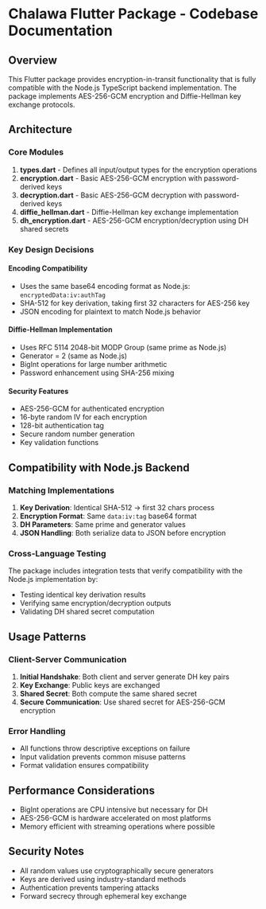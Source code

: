 # Chalawa Flutter Package - Codebase Documentation

## Overview
This Flutter package provides encryption-in-transit functionality that is fully compatible with the Node.js TypeScript backend implementation. The package implements AES-256-GCM encryption and Diffie-Hellman key exchange protocols.

## Architecture

### Core Modules

1. **types.dart** - Defines all input/output types for the encryption operations
2. **encryption.dart** - Basic AES-256-GCM encryption with password-derived keys
3. **decryption.dart** - Basic AES-256-GCM decryption with password-derived keys
4. **diffie_hellman.dart** - Diffie-Hellman key exchange implementation
5. **dh_encryption.dart** - AES-256-GCM encryption/decryption using DH shared secrets

### Key Design Decisions

#### Encoding Compatibility
- Uses the same base64 encoding format as Node.js: `encryptedData:iv:authTag`
- SHA-512 for key derivation, taking first 32 characters for AES-256 key
- JSON encoding for plaintext to match Node.js behavior

#### Diffie-Hellman Implementation
- Uses RFC 5114 2048-bit MODP Group (same prime as Node.js)
- Generator = 2 (same as Node.js)
- BigInt operations for large number arithmetic
- Password enhancement using SHA-256 mixing

#### Security Features
- AES-256-GCM for authenticated encryption
- 16-byte random IV for each encryption
- 128-bit authentication tag
- Secure random number generation
- Key validation functions

## Compatibility with Node.js Backend

### Matching Implementations
1. **Key Derivation**: Identical SHA-512 → first 32 chars process
2. **Encryption Format**: Same `data:iv:tag` base64 format
3. **DH Parameters**: Same prime and generator values
4. **JSON Handling**: Both serialize data to JSON before encryption

### Cross-Language Testing
The package includes integration tests that verify compatibility with the Node.js implementation by:
- Testing identical key derivation results
- Verifying same encryption/decryption outputs
- Validating DH shared secret computation

## Usage Patterns

### Client-Server Communication
1. **Initial Handshake**: Both client and server generate DH key pairs
2. **Key Exchange**: Public keys are exchanged
3. **Shared Secret**: Both compute the same shared secret
4. **Secure Communication**: Use shared secret for AES-256-GCM encryption

### Error Handling
- All functions throw descriptive exceptions on failure
- Input validation prevents common misuse patterns
- Format validation ensures compatibility

## Performance Considerations
- BigInt operations are CPU intensive but necessary for DH
- AES-256-GCM is hardware accelerated on most platforms
- Memory efficient with streaming operations where possible

## Security Notes
- All random values use cryptographically secure generators
- Keys are derived using industry-standard methods
- Authentication prevents tampering attacks
- Forward secrecy through ephemeral key exchange
